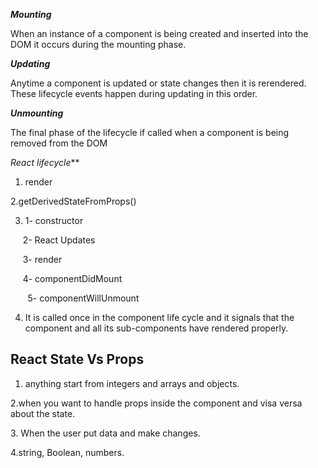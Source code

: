 ***Mounting***

When an instance of a component is being created and inserted into the DOM it occurs during the mounting phase.


***Updating***

Anytime a component is updated or state changes then it is rerendered. These lifecycle events happen during updating in this order.


***Unmounting***

The final phase of the lifecycle if called when a component is being removed from the DOM

*React lifecycle*** 

1. render

2.getDerivedStateFromProps()

3. 1- constructor

     2- React Updates

     3- render

     4- componentDidMount

       5- componentWillUnmount

4. It is called once in the component life cycle and it signals that the component and all its sub-components have rendered properly.

## React State Vs Props

1. anything start from integers and arrays and objects.

2.when you want to handle props inside the component and visa versa about the state. 

3. When the user put data and make changes. 

4.string, Boolean, numbers.